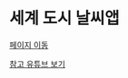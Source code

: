 # 세계 도시 날씨앱

[페이지 이동](https://cwc1002.github.io/weatherApp/)

[참고 유튜브 보기](https://youtu.be/iILFBGm_I9M)
